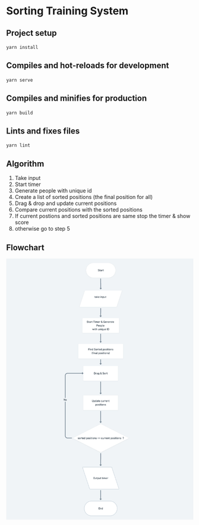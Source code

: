 # Sorting Training System


## Project setup
```
yarn install
```

## Compiles and hot-reloads for development
```
yarn serve
```

## Compiles and minifies for production
```
yarn build
```

## Lints and fixes files
```
yarn lint
```


## Algorithm
 1.  Take input
 2.  Start timer
 3.  Generate people with unique id
 4.  Create a list of sorted positions (the final position for all)
 5.  Drag & drop and update current positions
 6.  Compare current positions with the sorted positions
 7.  If current postions and sorted positions are same stop the timer & show score
 8.  otherwise go to step 5


## Flowchart

<img src="flowchart.png" alt="design" width="700px" height="auto"/>